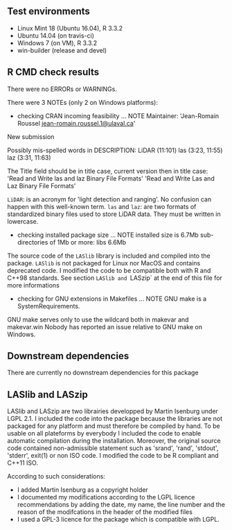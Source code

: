 ## Test environments
* Linux Mint 18 (Ubuntu 16.04), R 3.3.2
* Ubuntu 14.04 (on travis-ci)
* Windows 7 (on VM), R 3.3.2
* win-builder (release and devel)

## R CMD check results
There were no ERRORs or WARNINGs.

There were 3 NOTEs (only 2 on Windows platforms):

* checking CRAN incoming feasibility ... NOTE
Maintainer: 'Jean-Romain Roussel <jean-romain.roussel.1@ulaval.ca>'

New submission

Possibly mis-spelled words in DESCRIPTION:
  LiDAR (11:101)
  las (3:23, 11:55)
  laz (3:31, 11:63)
  
The Title field should be in title case, current version then in title case:
'Read and Write las and laz Binary File Formats'
'Read and Write Las and Laz Binary File Formats'

`LiDAR`: is an acronym for 'light detection and ranging'. No confusion can happen with this well-known term.
`las` and `laz`: are two formats of standardized binary files used to store LiDAR data. They must be written in lowercase.

* checking installed package size ... NOTE
  installed size is  6.7Mb
  sub-directories of 1Mb or more:
    libs   6.6Mb

The source code of the `LASlib` library is included and compiled into the package.
`LASlib` is not packaged for Linux nor MacOS and contains deprecated code.
I modified the code to be compatible both with R and C++98 standards.
See section `LASlib and `LASzip` at the end of this file for more informations

* checking for GNU extensions in Makefiles ... NOTE
GNU make is a SystemRequirements.

GNU make serves only to use the wildcard both in makevar and makevar.win
Nobody has reported an issue relative to GNU make on Windows.

## Downstream dependencies
There are currently no downstream dependencies for this package

## LASlib and LASzip
LASlib and LASzip are two librairies developped by Martin Isenburg under LGPL 2.1. I included
the code into the package because the libraries are not packaged for any platform and must therefore 
be compiled by hand. To be usable on all plateforms by everybody I included the code to enable
automatic compilation during the installation. 
Moreover, the original source code contained non-admissible statement such as 'srand', 'rand', 'stdout',
'stderr', exit(1) or non ISO code. I modified the code to be R compliant and C++11 ISO.

According to such considerations:
* I added Martin Isenburg as a copyright holder
* I documented my modifications according to the LGPL licence recommendations by adding the date, my name, the line number and the reason of the modifcations in the header of the modified files
* I used a GPL-3 licence for the package which is compatible with LGPL.
